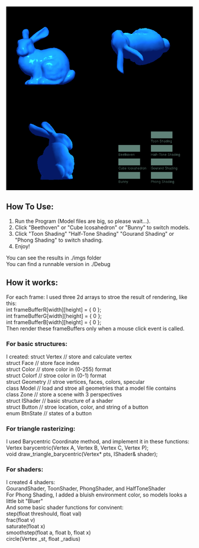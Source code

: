 ![img](imgs/img.png)
## How To Use:

1. Run the Program (Model files are big, so please wait...).
2. Click "Beethoven" or "Cube Icosahedron" or "Bunny" to switch models.
3. Click "Toon Shading" "Half-Tone Shading" "Gourand Shading" or "Phong Shading" to switch shading.
4. Enjoy!

You can see the results in ./imgs folder  
You can find a runnable version in ./Debug  

## How it works:

For each frame:
I used three 2d arrays to stroe the result of rendering, like this:  
int frameBufferR[width][height] = { 0 };  
int frameBufferG[width][height] = { 0 };  
int frameBufferB[width][height] = { 0 };  
Then render these frameBuffers only when a mouse click event is called.  

### For basic structures:
I created:
struct Vertex   // store and calculate vertex  
struct Face     // store face index  
struct Color    // store color in (0-255) format  
struct Colorf   // stroe color in (0-1) format  
struct Geometry // stroe vertices, faces, colors, specular  
class Model     // load and stroe all geometries that a model file contains  
class Zone      // store a scene with 3 perspectives  
struct IShader  // basic structure of a shader  
struct Button   // stroe location, color, and string of a button  
enum BtnState   // states of a button  

### For triangle rasterizing:
I used Barycentric Coordinate method, and implement it in these functions:  
Vertex barycentric(Vertex A, Vertex B, Vertex C, Vertex P);  
void draw_triangle_barycentric(Vertex* pts, IShader& shader);  

### For shaders:
I created 4 shaders:  
GourandShader, ToonShader, PhongShader, and HalfToneShader  
For Phong Shading, I added a bluish environment color, so models looks a little bit "Bluer"  
And some basic shader functions for convinent:  
step(float threshould, float val)  
frac(float v)  
saturate(float x)  
smoothstep(float a, float b, float x)  
circle(Vertex _st, float _radius)  
